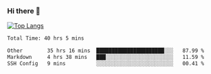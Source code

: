 ### Hi there 👋

[![Top Langs](https://github-readme-stats.vercel.app/api/top-langs/?username=Lslightly&layout=compact)](https://github.com/anuraghazra/github-readme-stats)

<!--START_SECTION:waka-->

```txt
Total Time: 40 hrs 5 mins

Other        35 hrs 16 mins  ██████████████████████░░░   87.99 %
Markdown     4 hrs 38 mins   ███░░░░░░░░░░░░░░░░░░░░░░   11.59 %
SSH Config   9 mins          ░░░░░░░░░░░░░░░░░░░░░░░░░   00.41 %
```

<!--END_SECTION:waka-->

